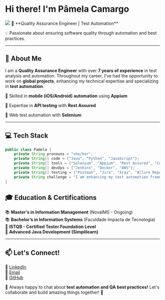 # Hi there! I'm Pâmela Camargo  
<img src="https://media1.giphy.com/media/v1.Y2lkPTc5MGI3NjExaDlhOGFrdDVvMDc2NGI5NHVwcHU1Ymg2emF3aXNoNGZ6ZXZ1NWo2ciZlcD12MV9pbnRlcm5hbF9naWZfYnlfaWQmY3Q9cw/Fx8fRGgRTCePwvSHsy/giphy.gif"/>
🚀 **Quality Assurance Engineer | Test Automation**

💡 Passionate about ensuring software quality through automation and best practices.

---

## 📌 About Me

I am a **Quality Assurance Engineer** with over **7 years of experience** in test analysis and automation. Throughout my career, I've had the opportunity to work on **global projects**, enhancing my technical expertise and specializing in **test automation**.

🔹 Skilled in **mobile (iOS/Android) automation** using **Appium**

🔹 Expertise in **API testing** with **Rest Assured**

🔹 Web test automation with **Selenium**

---

## 💻 Tech Stack

```java
public class Pamela {
    private String pronouns = "she/her";
    private String[] code = {"Java", "Python", "JavaScript"};
    private String[] tools = {"Selenium", "Appium", "Rest Assured", "Cucumber", "JUnit"};
    private String[] devOps = {"Jenkins", "Docker", "AWS"};
    private String[] testing = {"Postman", "Jira", "Xray", "Allure Report", "SQL"};
    private String challenge = "I am enhancing my test automation frameworks and DevOps integration!";
}
```

## 🎓 Education & Certifications

📚 **Master's in Information Management** (NovaIMS - Ongoing)\
📚 **Bachelor’s in Information Systems** (Faculdade Impacta de Tecnologia)\
📜 **ISTQB - Certified Tester Foundation Level**\
📜 **Advanced Java Development (Simplilearn)**

---

## 📫 Let's Connect!

💼 [LinkedIn](https://www.linkedin.com/in/apamcamargo)\
📧 [Email](mailto\:paamcamargo@hotmail.com)\
📂 [GitHub](https://github.com/apamcamargo)

💬 Always happy to chat about **test automation and QA best practices!** Let's collaborate and build amazing things together! 🚀

